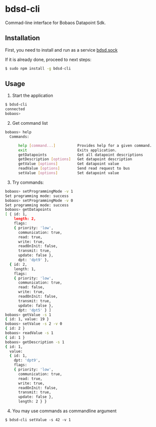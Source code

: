 # bdsd-cli

Commad-line interface for Bobaos Datapoint Sdk.

## Installation

First, you need to install and run as a service [bdsd.sock](https://github.com/shabunin/bdsd.sock)

If it is already done, proceed to next steps:

```sh
$ sudo npm install -g bdsd-cli
```
## Usage

1. Start the application

```sh
$ bdsd-cli
connected
bobaos> 
```

2. Get command list

```sh
bobaos> help
  Commands:

      help [command...]          Provides help for a given command.
      exit                       Exits application.
      getDatapoints              Get all datapoint descriptions
      getDescription [options]   Get datapoint description
      getValue [options]         Get datapoint value
      readValue [options]        Send read request to bus
      setValue [options]         Set datapoint value
```

3. Try commands:

```sh
bobaos> setProgrammingMode -v 1
Set programming mode: success
bobaos> setProgrammingMode -v 0
Set programming mode: success 
bobaos> getDatapoints
[ { id: 1,
    length: 2,
    flags:
    { priority: 'low',
      communication: true,
      read: true,
      write: true,
      readOnInit: false,
      transmit: true,
      update: false },
      dpt: 'dpt9' },
  { id: 2,
    length: 1,
    flags:
    { priority: 'low',
      communication: true,
      read: false,
      write: true,
      readOnInit: false,
      transmit: true,
      update: false },
      dpt: 'dpt5' } ]
bobaos> getValue -s 1
{ id: 1, value: 19 }
bobaos> setValue -s 2 -v 0
{ id: 2 }
bobaos> readValue -s 1
{ id: 1 }
bobaos> getDescription -s 1
{ id: 1,
  value:
  { id: 1,
    dpt: 'dpt9',
    flags:
    { priority: 'low',
      communication: true,
      read: true,
      write: true,
      readOnInit: false,
      transmit: true,
      update: false },
      length: 2 } }
```

4. You may use commands as commandline argument

```
$ bdsd-cli setValue -s 42 -v 1
```
